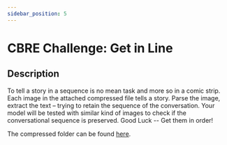 ```yaml
---
sidebar_position: 5
---
```


# CBRE Challenge: Get in Line

## Description
To tell a story in a sequence is no mean task and more so in a comic strip. Each image in the attached compressed file tells a story. Parse the image, extract the text – trying to retain the sequence of the conversation. Your model will be tested with similar kind of images to check if the conversational sequence is preserved. Good Luck -- Get them in order!

The compressed folder can be found [here](./cbre/training-strips.zip).